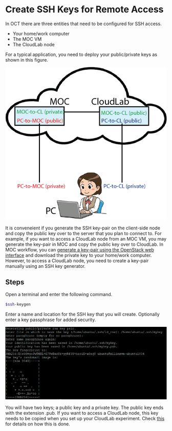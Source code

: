 # Create SSH Keys for Remote Access

In OCT there are three entities that need to be configured for SSH access.

- Your home/work computer
- The MOC VM
- The CloudLab node

For a typical application, you need to deploy your public/private keys as shown in this figure.

![plot](images/key_setup.png)

It is conveneient if you generate the SSH key-pair on the client-side node and copy the public key over to the server that you plan to connect to. For example, if you want to access a CloudLab node from an MOC VM, you may generate the key-pair in MOC and copy the public key over to CloudLab. In MOC workflow, you can [generate a key-pair using the OpenStack web interface](https://github.com/OCT-FPGA/oct-tutorials/blob/master/mocsetup/account-setup-and-configuration.md#3-create-an-ssh-key-pair) and download the private key to your home/work computer. However, to access a CloudLab node, you need to create a key-pair manually using an SSH key generator.     

## Steps

Open a terminal and enter the following command.

```bash
$ssh-keygen
``` 

Enter a name and location for the SSH key that you will create. Optionally enter a key passphrase for added security.

![plot](images/key-generation.png)

You will have two keys; a public key and a private key. The public key ends with the extension .pub. If you want to access a CloudLab node, this key needs to be copied when you set up your CloudLab experiment. Check [this](https://github.com/OCT-FPGA/oct-tutorials/tree/master/cloudlab-setup#12-existing-users) for details on how this is done.  
